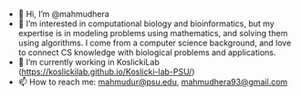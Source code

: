 - 👋 Hi, I’m @mahmudhera
- 👀 I’m interested in computational biology and bioinformatics, but my expertise is in modeling problems using mathematics, and solving them using algorithms. I come from a computer science background, and love to connect CS knowledge with biological problems and applications.
- 🌱 I’m currently working in KoslickiLab (https://koslickilab.github.io/Koslicki-lab-PSU/)
- 📫 How to reach me: mahmudur@psu.edu, mahmudhera93@gmail.com

<!---
mahmudhera/mahmudhera is a ✨ special ✨ repository because its `README.md` (this file) appears on your GitHub profile.
You can click the Preview link to take a look at your changes.
--->
